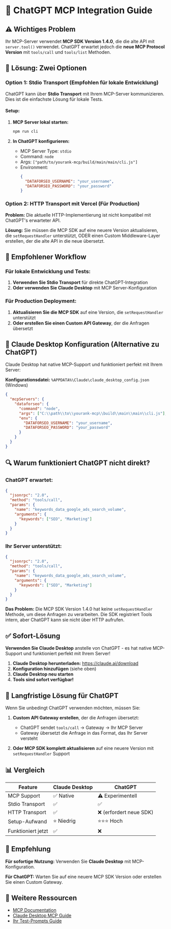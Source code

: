 # 🤖 ChatGPT MCP Integration Guide

## ⚠️ Wichtiges Problem

Ihr MCP-Server verwendet **MCP SDK Version 1.4.0**, die die alte API mit `server.tool()` verwendet. ChatGPT erwartet jedoch die **neue MCP Protocol Version** mit `tools/call` und `tools/list` Methoden.

## 🔧 Lösung: Zwei Optionen

### Option 1: Stdio Transport (Empfohlen für lokale Entwicklung)

ChatGPT kann über **Stdio Transport** mit Ihrem MCP-Server kommunizieren. Dies ist die einfachste Lösung für lokale Tests.

#### Setup:

1. **MCP Server lokal starten:**
   ```bash
   npm run cli
   ```

2. **In ChatGPT konfigurieren:**
   - MCP Server Type: `stdio`
   - Command: `node`
   - Args: `["path/to/yourank-mcp/build/main/main/cli.js"]`
   - Environment: 
     ```json
     {
       "DATAFORSEO_USERNAME": "your_username",
       "DATAFORSEO_PASSWORD": "your_password"
     }
     ```

### Option 2: HTTP Transport mit Vercel (Für Production)

**Problem:** Die aktuelle HTTP-Implementierung ist nicht kompatibel mit ChatGPT's erwarteter API.

**Lösung:** Sie müssen die MCP SDK auf eine neuere Version aktualisieren, die `setRequestHandler` unterstützt, ODER einen Custom Middleware-Layer erstellen, der die alte API in die neue übersetzt.

## 🚀 Empfohlener Workflow

### Für lokale Entwicklung und Tests:

1. **Verwenden Sie Stdio Transport** für direkte ChatGPT-Integration
2. **Oder verwenden Sie Claude Desktop** mit MCP Server-Konfiguration

### Für Production Deployment:

1. **Aktualisieren Sie die MCP SDK** auf eine Version, die `setRequestHandler` unterstützt
2. **Oder erstellen Sie einen Custom API Gateway**, der die Anfragen übersetzt

## 📝 Claude Desktop Konfiguration (Alternative zu ChatGPT)

Claude Desktop hat native MCP-Support und funktioniert perfekt mit Ihrem Server:

**Konfigurationsdatei:** `%APPDATA%\Claude\claude_desktop_config.json` (Windows)

```json
{
  "mcpServers": {
    "dataforseo": {
      "command": "node",
      "args": ["C:\\path\\to\\yourank-mcp\\build\\main\\main\\cli.js"],
      "env": {
        "DATAFORSEO_USERNAME": "your_username",
        "DATAFORSEO_PASSWORD": "your_password"
      }
    }
  }
}
```

## 🔍 Warum funktioniert ChatGPT nicht direkt?

### ChatGPT erwartet:

```json
{
  "jsonrpc": "2.0",
  "method": "tools/call",
  "params": {
    "name": "keywords_data_google_ads_search_volume",
    "arguments": {
      "keywords": ["SEO", "Marketing"]
    }
  }
}
```

### Ihr Server unterstützt:

```json
{
  "jsonrpc": "2.0",
  "method": "tools/call",
  "params": {
    "name": "keywords_data_google_ads_search_volume",
    "arguments": {
      "keywords": ["SEO", "Marketing"]
    }
  }
}
```

**Das Problem:** Die MCP SDK Version 1.4.0 hat keine `setRequestHandler` Methode, um diese Anfragen zu verarbeiten. Die SDK registriert Tools intern, aber ChatGPT kann sie nicht über HTTP aufrufen.

## ✅ Sofort-Lösung

**Verwenden Sie Claude Desktop** anstelle von ChatGPT - es hat native MCP-Support und funktioniert perfekt mit Ihrem Server!

1. **Claude Desktop herunterladen:** https://claude.ai/download
2. **Konfiguration hinzufügen** (siehe oben)
3. **Claude Desktop neu starten**
4. **Tools sind sofort verfügbar!**

## 🔄 Langfristige Lösung für ChatGPT

Wenn Sie unbedingt ChatGPT verwenden möchten, müssen Sie:

1. **Custom API Gateway erstellen**, der die Anfragen übersetzt:
   - ChatGPT sendet `tools/call` → Gateway → Ihr MCP Server
   - Gateway übersetzt die Anfrage in das Format, das Ihr Server versteht

2. **Oder MCP SDK komplett aktualisieren** auf eine neuere Version mit `setRequestHandler` Support

## 📊 Vergleich

| Feature | Claude Desktop | ChatGPT |
|---------|----------------|---------|
| MCP Support | ✅ Native | ⚠️ Experimentell |
| Stdio Transport | ✅ | ✅ |
| HTTP Transport | ✅ | ❌ (erfordert neue SDK) |
| Setup-Aufwand | ⭐ Niedrig | ⭐⭐⭐ Hoch |
| Funktioniert jetzt | ✅ | ❌ |

## 🎯 Empfehlung

**Für sofortige Nutzung:** Verwenden Sie **Claude Desktop** mit MCP-Konfiguration.

**Für ChatGPT:** Warten Sie auf eine neuere MCP SDK Version oder erstellen Sie einen Custom Gateway.

## 🔗 Weitere Ressourcen

- [MCP Documentation](https://modelcontextprotocol.io/)
- [Claude Desktop MCP Guide](https://docs.anthropic.com/claude/docs/mcp)
- [Ihr Test-Prompts Guide](./MCP_SERVER_TEST_PROMPTS.md)

